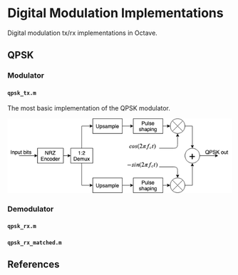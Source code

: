 # Digital Modulation Implementations

Digital modulation tx/rx implementations in Octave.

## QPSK
### Modulator

#### `qpsk_tx.m`
The most basic implementation of the QPSK modulator. 

![Alt text](doc/qpsk_mod_block_diag.png?raw=true "QPSK basic modulator")

### Demodulator

#### `qpsk_rx.m`

#### `qpsk_rx_matched.m`

## References
